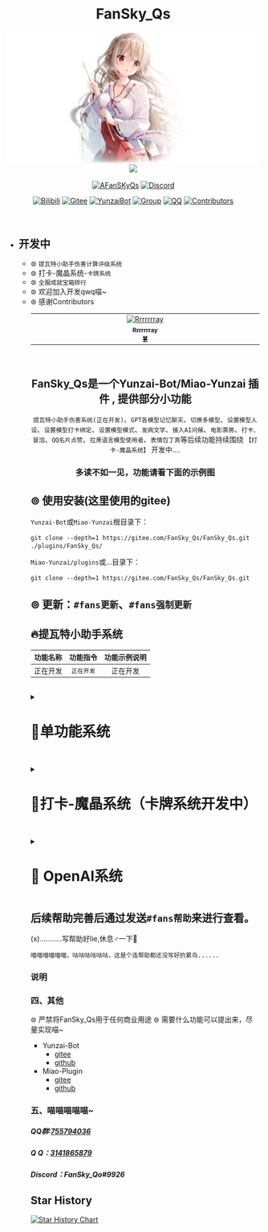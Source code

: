 <div align="center">
<h1>FanSky_Qs</h1>
<!--   <img src="https://i.imgtg.com/2023/02/11/cmxuS.png" alt="BgImg"> -->
  <img src="https://raw.githubusercontent.com/AFanSKyQs/AFanSKyQs/main/acg.png" alt="BgImg">
  </a>
<br><img src="https://count.getloli.com/get/@:fansky_qs?theme=asoul" /> <br>

[![AFanSKyQs](https://img.shields.io/badge/GitHub_AFanSKyQs-yellowgreen?logo=github)](https://github.com/AFanSKyQs)
[![Discord](https://img.shields.io/badge/Discord_FanSky_Qo-blueviolet?logo=discord)](https://twitter.com/lilianlee90/)
<!-- [![GitHub](https://img.shields.io/badge/GitHub-FanSky_Qs-black?style=flat-square&logo=github)](https://github.com/AFanSKyQs/FanSky_Qs) -->
[![Bilibili](https://img.shields.io/badge/Bilibili_繁星灬守护-ff69b4?logo=bilibili)](https://space.bilibili.com/400618772)
[![Gitee](https://img.shields.io/badge/Gitee？那是什么鸭~-blueviolet?style=flat-square&logo=gitee)](https://gitee.com/FanSky_Qs)
[![YunzaiBot](https://img.shields.io/badge/Yunzai-v3.0.0-9cf?style=flat-square&logo=dependabot)](https://gitee.com/Le-niao/Yunzai-Bot) [![Group](https://img.shields.io/badge/Q群-755794036-red?style=flat-square&logo=GroupMe&logoColor=important)](https://jq.qq.com/?_wv=1027&k=I2HCxKdM) [![QQ](https://img.shields.io/badge/QQ-3141865879-success?style=flat-square&logo=tencent-qq)](https://res.abeim.cn/api/qq/?qq=3141865879) 
[![Contributors](https://img.shields.io/badge/Contributors-2-orange.svg?style=flat-square)](#Cntributors)
</div>

<br>

* ## 开发中
   - ⊚ `提瓦特小助手伤害计算评级系统`
   - ⊚ 打卡-魔晶系统-`卡牌系统`
   - ⊚ `全服成就宝箱排行`
   - ⊚ 欢迎加入开发qwq喵~
   - ⊚ 感谢Contributors<table>
  <tbody>
    <tr>
      <td align="center" valign="top" width="16%"><a href="https://github.com/Rrrrrrray"><img src="https://avatars.githubusercontent.com/u/28804884?v=4?s=100" width="80px;" alt="Rrrrrrray"/><br /><sub><b>Rrrrrrray</b></sub></a><br /><a href="https://github.com/AFanSKyQs/FanSky_Qs/commits?author=Rrrrrrray" title="Code">🍀</a></td>
<!--       <td align="center" valign="top" width="16%"><a href="https://github.com/AFanSKyQs"><img src="https://avatars.githubusercontent.com/u/59954030?v=4?s=100" width="100px;" alt="AFanSKyQs"/><br /><sub><b>AFanSKyQs</b></sub></a><br /><a href="https://github.com/AFanSKyQs/FanSky_Qs/commits?author=AFanSKyQs" title="Code">🍀</a></td> -->
<!--       </tr> -->
  </tbody>
</table>


<br>

<div align="center">
  <h2>FanSky_Qs是一个Yunzai-Bot/Miao-Yunzai 插件 , 提供部分小功能</h2>

`提瓦特小助手伤害系统(正在开发)`、`GPT各模型记忆聊天`、`切换多模型`、`设置模型人设`、`设置模型打卡绑定`、`设置模型模式`、`发病文学`、`接入AI问候`、`电影票房`、`打卡、冒泡`、`QQ名片点赞`、`拉黑语言模型使用者`、`表情包丁真`等后续功能持续围绕 `【打卡-魔晶系统】` 开发中....
  
  </div>


<div align="center">
<h3>多读不如一见，功能请看下面的示例图</h3>
  </div>
  
  ##
  
## ⊚  使用安装(这里使用的gitee)
`Yunzai-Bot`或`Miao-Yunzai`根目录下：
```
git clone --depth=1 https://gitee.com/FanSky_Qs/FanSky_Qs.git ./plugins/FanSky_Qs/
```
`Miao-Yunzai/plugins`或...目录下：
```
git clone --depth=1 https://gitee.com/FanSky_Qs/FanSky_Qs.git
```
## ⊚  更新：`#fans更新`、`#fans强制更新`


<div align="left">
  <h2>🔥提瓦特小助手系统</h2>
  
| 功能名称  | 功能指令 |功能示例说明 |
| :-------------: | :-------------: |:-------------: |
| 正在开发 | `正在开发`|正在开发|
    
 </div>
 
 ##

<div align="left">
  
<!--   <h1>🌟单功能系统</h1> -->
  
   
  <details>
    <summary>
      <h1>🌟单功能系统</h1>
<!--     <h2>点击展开查看单功能系统</h2> -->
    </summary>
<!--    <div> -->
  
| 功能名称  | 功能指令 |功能示例说明 |
| :-------------: | :-------------: |:-------------: |
| ✨电影票房  | `猫眼票房`、`电影票房`  | ![电影票房压缩](https://user-images.githubusercontent.com/59954030/224909906-8b4756e0-dc76-4be8-b7fa-edf989cc28d6.png)|
| 🔥机器人对你发病  | `发电`,或者直接艾特机器人`不加任何话，即空消息`  | ![发病压缩](https://user-images.githubusercontent.com/59954030/224910000-884d6a3c-a693-4878-b704-c633ef69616a.png)|
| 🌱一眼丁真  | `一眼丁真`、`遗言丁真`..等  | ![一眼丁真压缩](https://user-images.githubusercontent.com/59954030/224910023-34e717b4-aa61-41c1-a2e8-1f4f68fc9535.png)|
| 💐 点赞  | `点赞`、`赞我` | 有点赞卡片、需要加好友才能点上赞噢喵~<br>![点赞压缩](https://user-images.githubusercontent.com/59954030/224924192-eccb51c0-0d6f-4379-a6b8-81caff88f41b.png)|
|🌟派蒙的星光考察（感觉每人玩，先咕咕了） | `派蒙的星光考察`、`星光考察`,`猜+角色` | |
     
     
  
<!--   </div> -->
    </details>
 </div>
 
##

<div align="left">
<!--   <h1>🍁打卡-魔晶系统（卡牌系统开发中）</h1> -->
  
<!-- ### 目前仅记录魔晶值与部分信息，后续将开发联动魔晶的`卡牌系统` -->
  <details>
    <summary><h1>🍁打卡-魔晶系统（卡牌系统开发中）</h1></summary>
<!--     <summary><h2>点击展开查看打卡系统</h2></summary> -->
    
| 功能名称 | 功能指令？ |功能示例说明 |
| ------------- | ------------- |:-------------: |
| 打卡  | `打卡`、`冒泡`  |![打卡图1压缩](https://user-images.githubusercontent.com/59954030/224912018-1fb61980-ddd3-4341-a195-9e98042a05bb.png)<br>![打卡图压缩](https://user-images.githubusercontent.com/59954030/224912447-e22e0475-18e4-4b69-a61b-cdb1a9a335e1.png)|
| 首次打卡时间  | `首次打卡时间`  | ![首次打卡时间压缩](https://user-images.githubusercontent.com/59954030/224911605-1c1f9c3a-534d-4483-84d5-6ad0f8636ec7.png)|
| 打卡用户总览  | `打卡统计` |![打卡统计压缩](https://user-images.githubusercontent.com/59954030/224911909-7cecf7ca-f238-438c-a536-a42565da4a59.png)|
  
<!--     </div> -->
  </details>
  </div>
 
##

<div align="left">
<!--   <h1> 🤯 OpenAI系统 </h1> -->
  
  <details>
    <summary>
      <h1> 🤯 OpenAI系统 </h1>
<!--       <h2>点击展开查看OpenAI系统</h2> -->
    </summary>
  
模型的使用:设置好你的`OpenAI_Key`以后，艾特机器人即可开始对话聊天<br>![S@QNXEP$V{2TY`Z@SNKQ8XL](https://user-images.githubusercontent.com/59954030/224913376-7a6a0ca0-9d5e-48c7-a687-8f85e6ac56c3.png)
  
  ### OpenAI的API只需要Clash开启任意非大陆节点即可，插件内设置了走Clash端口，有问题请入群艾特我一下，免费解决问题和提供一些东西[755794036](https://jq.qq.com/?_wv=1027&k=I2HCxKdM) 
 
| 功能名称 | 功能指令？ |功能示例说明 |
| ------------- | ------------- |------------- |
|  模型列表 | `语言模型列表`  | 查看所有语言`模型列表`，并且有切换提示<br> ![语言模型列表压缩](https://user-images.githubusercontent.com/59954030/224918129-6b0d664d-bf6a-497a-a7de-20b0af1e71e6.png)|
| 更换模型  | `更换语言模型`1、`切换语言模型`2  | 切换语言模型，不同模型回答等可能不一样，目前支持`1`、`2`俩种模型，`GPT3` 和 `GPT3.5`<br>![更换语言模型1压缩](https://user-images.githubusercontent.com/59954030/224918515-c3f71f57-2bd1-4b02-bf10-fb2efbf2c6e3.png)|
| 禁用某人使用OpenAI  | `拉黑语言模型`123456789  | `QQ：123456789`将不可用`OpenAI`对话 |
| 模型人设  | `设置模型人设`你是一只猫娘.....  | 将模型人设设置为你后面说的预设(`你是一只猫娘.....`)，每次切换人设会自动识别并重新开始记忆对话 |
|  模型模式 | `设置模型模式`1  | 模式1：每轮重置,`不记忆对话`、模式2：`记忆对话`，`每个人的记忆是单独的` |
| 模型联动打卡系统|`设置模型打卡`开启  | 与打卡的魔晶系统联动，每次对话`花费8魔晶`，无魔晶或无打卡会提示  |
| 早、中、晚问候|无需指令  | 设置了`OpenAI_key`后，群友发早、晚、早安...等所有问候词语都会`接入AI`，然后AI做出对问候的回复<br>![AI问候压缩](https://user-images.githubusercontent.com/59954030/224919065-3ca33e2d-5644-4c40-8f76-a87ce7f384fc.png)|
    </details>
 </div>
 
 ##
 
## 后续帮助完善后通过发送`#fans帮助`来进行查看。

      
(x)...........写帮助好lie,休息♂一下🥝

    喵喵喵喵喵喵，咕咕咕咕咕咕，这是个连帮助都还没写好的累鸟......


### 说明



### 四、其他

⊚ 严禁将FanSky_Qs用于任何商业用途
⊚ 需要什么功能可以提出来，尽量实现喵~
* Yunzai-Bot
   - [gitee](https://gitee.com/Le-niao/Yunzai-Bot)
   - [github](https://github.com/Le-niao/Yunzai-Bot)
* Miao-Plugin
   - [gitee](https://github.com/yoimiya-kokomi/miao-plugin)
   - [github](https://github.com/yoimiya-kokomi/miao-plugin)
  
### 五、喵喵喵喵喵~

##### QQ群:[755794036](https://jq.qq.com/?_wv=1027&k=I2HCxKdM)
##### Q Q：[3141865879](https://res.abeim.cn/api/qq/?qq=3141865879)
##### Discord：FanSky_Qo#9926

## Star History

[![Star History Chart](https://api.star-history.com/svg?repos=AFanSKyQs/FanSky_Qs&type=Date)](https://star-history.com/#AFanSKyQs/FanSky_Qs&Date)

